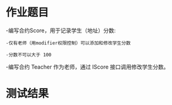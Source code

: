 # 作业题目
-编写合约Score，⽤于记录学⽣（地址）分数:

    -仅有⽼师（⽤modifier权限控制）可以添加和修改学⽣分数

    -分数不可以⼤于 100
    
-编写合约 Teacher 作为⽼师，通过 IScore 接⼝调⽤修改学⽣分数。


# 测试结果

